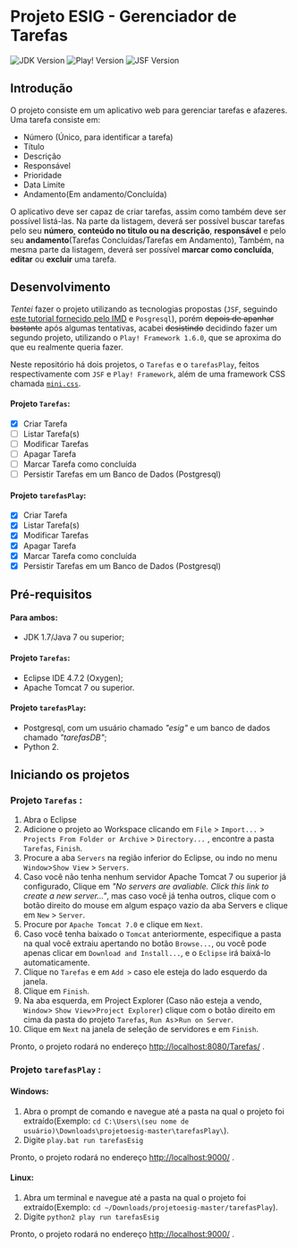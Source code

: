 # Projeto ESIG - Gerenciador de Tarefas
![JDK Version](https://img.shields.io/badge/JDK->=1.7-blue)
![Play! Version](https://img.shields.io/badge/Play!%20Framework-1.6.0-blue)
![JSF Version](https://img.shields.io/badge/JSF-2.0-blue)

## Introdução
O projeto consiste em um aplicativo web para gerenciar tarefas e afazeres. Uma tarefa consiste em:

 - Número (Único, para identificar a tarefa)
 - Título
 - Descrição
 - Responsável
 - Prioridade
 - Data Limite
 - Andamento(Em andamento/Concluída)

O aplicativo deve ser capaz de criar tarefas, assim como também deve ser possível listá-las. Na parte da listagem, deverá ser possível buscar tarefas pelo seu **número**, **conteúdo no titulo ou na descrição**, **responsável** e pelo seu **andamento**(Tarefas Concluídas/Tarefas em Andamento), Também, na mesma parte da listagem, deverá ser possível **marcar como concluída**, **editar** ou **excluir** uma tarefa.

## Desenvolvimento

*Tentei* fazer o projeto utilizando as tecnologias propostas (`JSF`, seguindo [este tutorial fornecido pelo IMD](https://materialpublic.imd.ufrn.br/curso/disciplina/3/54) e `Posgresql`), porém ~~depois de apanhar bastante~~ após algumas tentativas, acabei ~~desistindo~~ decidindo fazer um segundo projeto, utilizando o ``Play! Framework 1.6.0``, que se aproxima do que eu realmente queria fazer.

Neste repositório há dois projetos, o `Tarefas` e o `tarefasPlay`, feitos respectivamente com ``JSF`` e `Play! Framework`, além de uma framework CSS chamada [`mini.css`](https://minicss.org).

#### Projeto `Tarefas`:

 - [X] Criar Tarefa
 - [ ] Listar Tarefa(s)
 - [ ] Modificar Tarefas
 - [ ] Apagar Tarefa
 - [ ] Marcar Tarefa como concluída
 - [ ] Persistir Tarefas em um Banco de Dados (Postgresql)

#### Projeto `tarefasPlay`:

 - [x] Criar Tarefa
 - [x] Listar Tarefa(s)
 - [x] Modificar Tarefas
 - [x] Apagar Tarefa
 - [x] Marcar Tarefa como concluída
 - [x] Persistir Tarefas em um Banco de Dados (Postgresql)

## Pré-requisitos

#### Para ambos:
- JDK 1.7/Java 7 ou superior;

#### Projeto ``Tarefas``:
 - Eclipse IDE 4.7.2 (Oxygen);
 - Apache Tomcat 7 ou superior.

#### Projeto ``tarefasPlay``:
- Postgresql, com um usuário chamado *"esig"* e um banco de dados chamado *"tarefasDB"*;
- Python 2.

## Iniciando os projetos
### Projeto ``Tarefas`` :

 1. Abra o Eclipse
 2. Adicione o projeto ao Workspace clicando em `File` > `Import...` > `Projects From Folder or Archive` > `Directory...` , encontre a pasta  `Tarefas`, `Finish`.
 3.  Procure a aba `Servers` na região inferior do Eclipse, ou indo no menu `Window`>`Show View` > `Servers`.
 4. Caso você não tenha nenhum servidor Apache Tomcat 7 ou superior já configurado, Clique em *"No servers are avaliable. Click this link to create a new server..."*, mas caso você já tenha outros, clique com o botão direito do mouse em algum espaço vazio da aba Servers e clique em `New` > `Server`.
 5. Procure por `Apache Tomcat 7.0` e clique em `Next`.
 6. Caso você tenha baixado o `Tomcat` anteriormente, especifique a pasta na qual você extraiu apertando no botão `Browse...`, ou você pode apenas clicar em `Download and Install...`, e o `Eclipse` irá baixá-lo automaticamente. 
 7. Clique no `Tarefas` e em `Add >` caso ele esteja do lado esquerdo da janela.
 8. Clique em `Finish`.
 9. Na aba esquerda, em Project Explorer (Caso não esteja a vendo, `Window`> `Show View`>`Project Explorer`) clique com o botão direito em cima da pasta do projeto `Tarefas`, `Run As`>`Run on Server`.
 10. Clique em `Next` na janela de seleção de servidores e em `Finish`.
 
 Pronto, o projeto rodará no endereço [http://localhost:8080/Tarefas/](http://localhost:8080/Tarefas/) .

### Projeto ``tarefasPlay`` :

#### Windows:
 1. Abra o prompt de comando e navegue até a pasta na qual o projeto foi extraído(Exemplo: `cd C:\Users\(seu nome de usuário)\Downloads\projetoesig-master\tarefasPlay\`).
 2. Digite `play.bat run tarefasEsig`

Pronto, o projeto rodará no endereço [http://localhost:9000/](http://localhost:9000/) .

#### Linux:
1. Abra um terminal e navegue até a pasta na qual o projeto foi extraído(Exemplo: `cd ~/Downloads/projetoesig-master/tarefasPlay`).
2. Digite `python2 play run tarefasEsig`

Pronto, o projeto rodará no endereço [http://localhost:9000/](http://localhost:9000/) .
